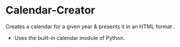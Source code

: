 # Calendar-Creator

Creates a calendar for a given year & presents it in an HTML format . 

 - Uses the built-in calendar module of Python.
